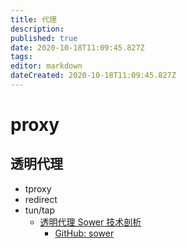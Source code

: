 ```yaml
---
title: 代理
description: 
published: true
date: 2020-10-18T11:09:45.827Z
tags: 
editor: markdown
dateCreated: 2020-10-18T11:09:45.827Z
---
```


# proxy

## 透明代理

- tproxy
- redirect
- tun/tap
  - [透明代理 Sower 技术剖析](https://wweir.cc/post/%E9%80%8F%E6%98%8E%E4%BB%A3%E7%90%86-sower-%E6%8A%80%E6%9C%AF%E5%89%96%E6%9E%90/)
    - [GitHub: sower](https://github.com/wweir/sower)